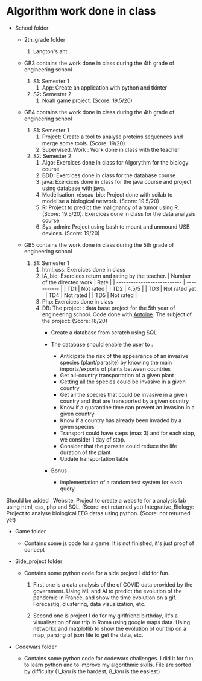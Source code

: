# Algorithm work done in class

- School folder 
    * 2th_grade folder
        1. Langton's ant 

    * GB3 contains the work done in class during the 4th grade of engineering school
        1. S1: Semester 1
            1. App: Create an application with python and tkinter 
        2. S2: Semester 2
            1. Noah game project. (Score: 19.5/20)

    * GB4 contains the work done in class during the 4th grade of engineering school
        1. S1: Semester 1
            1. Project: Create a tool to analyse proteins sequences and merge some tools. (Score: 19/20) 
            2. Supervised_Work : Work done in class with the teacher
        2. S2: Semester 2
            1. Algo: Exercices done in class for Algorythm for the biology course
            2. BDD: Exercices done in class for the database course
            3. java: Exercices done in class for the java course and project using database with java. 
            4. Modélisation_réseau_bio: Project done with scilab to modelise a biological network. (Score: 19.5/20)
            5. R: Project to predict the malignancy of a tumor using R. (Score: 19.5/20). Exercices done in class for the data analysis course
            6. Sys_admin: Project using bash to mount and unmound USB devices. (Score: 19/20)

    * GB5 contains the work done in class during the 5th grade of engineering school
        1. S1: Semester 1
            1. html_css: Exercices done in class
            2. IA_bio: Exercices return and rating by the teacher. 
                | Number of the directed work | Rate        |
                | --------------------------- | ----------- |
                | TD1                         | Not rated   |
                | TD2                         | 4.5/5       |
                | TD3                         | Not rated yet |
                | TD4                         | Not rated   |
                | TD5                         | Not rated   |
            3. Php: Exercices done in class 
            4. DB: The project : data base project for the 5th year of engineering school. Code done with [Antoine](https://github.com/Antempy). 
                The subject of the project: (Score: 18/20)
                - Create a database from scratch using SQL
                - The database should enable the user to : 
                    - Anticipate the risk of the appearance of an invasive species (plant/parasite) by knowing the main imports/exports of plants between countries
                    - Get all-country transportation of a given plant
                    - Getting all the species could be invasive in a given country
                    - Get all the species that could be invasive in a given country and that are transported by a given country
                    - Know if a quarantine time can prevent an invasion in a given country
                    - Know if a country has already been invaded by a given species
                    - Transport could have steps (max 3) and for each stop, we consider 1 day of stop. 
                    - Consider that the parasite could reduce the life duration of the plant 
                    - Update transportation table

                - Bonus
                    - implementation of a random test system for each query
                

Should be added : 
Website: Project to create a website for a analysis lab using html, css, php and SQL. (Score: not returned yet)
Integrative_Biology: Project to analyse biological EEG datas using python. (Score: not returned yet)


- Game folder
    * Contains some js code for a game. It is not finished, it's just proof of concept

- Side_project folder
    * Contains some python code for a side project I did for fun. 
        1. First one is a data analysis of the of COVID data provided by the government. Using ML and AI to predict the evolution of the pandemic in France, and show the time evolution on a gif. Forecastig, clustering, data visualization, etc.

        2. Second one is project I do for my girlfriend birthday, iIt's a visualisation of our trip in Roma using google maps data. Using networkx and matplotlib to show the evolution of our trip on a map, parsing of json file to get the data, etc.

- Codewars folder 
    * Contains some python code for codewars challenges. I did it for fun, to learn python and to improve my algorithmic skills. File are sorted by difficulty (1_kyu is the hardest, 8_kyu is the easiest)

